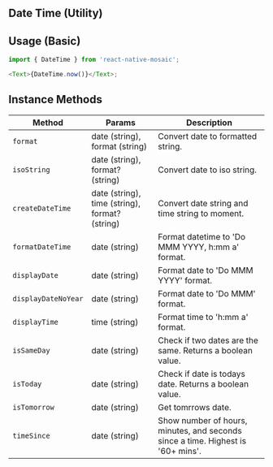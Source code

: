 ## Date Time (Utility)

## Usage (Basic)

```js
import { DateTime } from 'react-native-mosaic';

<Text>{DateTime.now()}</Text>;
```

## Instance Methods

| Method              | Params                                         | Description                                                                     |
| ------------------- | ---------------------------------------------- | ------------------------------------------------------------------------------- |
| `format`            | date (string), format (string)                 | Convert date to formatted string.                                               |
| `isoString`         | date (string), format? (string)                | Convert date to iso string.                                                     |
| `createDateTime`    | date (string), time (string), format? (string) | Convert date string and time string to moment.                                  |
| `formatDateTime`    | date (string)                                  | Format datetime to 'Do MMM YYYY, h:mm a' format.                                |
| `displayDate`       | date (string)                                  | Format date to 'Do MMM YYYY' format.                                            |
| `displayDateNoYear` | date (string)                                  | Format date to 'Do MMM' format.                                                 |
| `displayTime`       | time (string)                                  | Format time to 'h:mm a' format.                                                 |
| `isSameDay`         | date (string)                                  | Check if two dates are the same. Returns a boolean value.                       |
| `isToday`           | date (string)                                  | Check if date is todays date. Returns a boolean value.                          |
| `isTomorrow`        | date (string)                                  | Get tomrrows date.                                                              |
| `timeSince`         | date (string)                                  | Show number of hours, minutes, and seconds since a time. Highest is '60+ mins'. |
